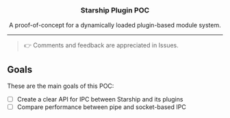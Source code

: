 <h3 align="center">Starship Plugin POC</h3>
<p align="center">A proof-of-concept for a dynamically loaded plugin-based module system.</p>

---

> 👉 Comments and feedback are appreciated in Issues.

## Goals

These are the main goals of this POC:

- [ ] Create a clear API for IPC between Starship and its plugins
- [ ] Compare performance between pipe and socket-based IPC
